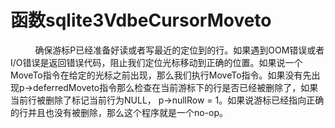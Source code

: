 # 函数sqlite3VdbeCursorMoveto
&nbsp;&nbsp;&nbsp;&nbsp;&nbsp;&nbsp;
&nbsp;&nbsp;&nbsp;确保游标P已经准备好读或者写最近的定位到的行。如果遇到OOM错误或者I/O错误是返回错误代码，阻止我们定位光标移动到正确的位置。如果说一个MoveTo指令在给定的光标之前出现，那么我们执行MoveTo指令。如果没有先出现p->deferredMoveto指令那么检查在当前游标下的行是否已经被删除了，如果当前行被删除了标记当前行为NULL，
p->nullRow = 1。如果说游标已经指向正确的行并且也没有被删除，那么这个程序就是一个no-op。
